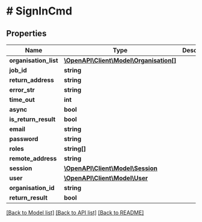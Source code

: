 # # SignInCmd

## Properties

Name | Type | Description | Notes
------------ | ------------- | ------------- | -------------
**organisation_list** | [**\OpenAPI\Client\Model\Organisation[]**](Organisation.md) |  |
**job_id** | **string** |  |
**return_address** | **string** |  |
**error_str** | **string** |  |
**time_out** | **int** |  |
**async** | **bool** |  |
**is_return_result** | **bool** |  |
**email** | **string** |  |
**password** | **string** |  |
**roles** | **string[]** |  |
**remote_address** | **string** |  |
**session** | [**\OpenAPI\Client\Model\Session**](Session.md) |  |
**user** | [**\OpenAPI\Client\Model\User**](User.md) |  |
**organisation_id** | **string** |  |
**return_result** | **bool** |  | [optional]

[[Back to Model list]](../../README.md#models) [[Back to API list]](../../README.md#endpoints) [[Back to README]](../../README.md)

